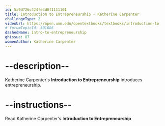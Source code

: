 ```yaml
---
id: 5a9d726c424fe3d0f1111101
title: Introduction to Entrepreneurship - Katherine Carpenter
challengeType: 2
videoUrl: https://open.umn.edu/opentextbooks/textbooks/introduction-to-entrepreneurship
# forumTopicId: 301086
dashedName: intro-to-entrepreneurship
ghissue: 87
womenAuthor: Katherine Carpenter 
---
```


# --description--

Katherine Carpenter's __Introduction to Entrepreneurship__ introduces entrepreneurship.

# --instructions--

Read Katherine Carpenter's __Introduction to Entrepreneurship__